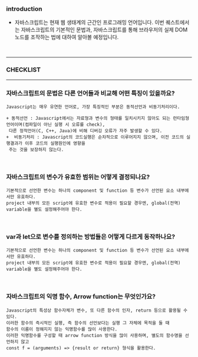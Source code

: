 ### introduction

+ 자바스크립트는 현재 웹 생태계의 근간인 프로그래밍 언어입니다. 이번 퀘스트에서는 자바스크립트의 기본적인 문법과,
 자바스크립트를 통해 브라우저의 실제 DOM 노드를 조작하는 법에 대하여 알아볼 예정입니다.
<br/>

-------------------------------------------------------------------------------------------

### CHECKLIST

------------------------------------------------------------------------------------

### 자바스크립트의 문법은 다른 언어들과 비교해 어떤 특징이 있을까요?

```
Javascript는 매우 유연한 언어로, 가장 특징적인 부분은 동적선언과 비동기처리이다.

+ 동적선언 : Javascript에서는 자료형과 변수의 형태를 일치시키지 않아도 되는 런타임형 언어이며(컴파일이 아닌 실행 시 오류를 check),
 다른 정적언어(C, C++, Java)에 비해 디버깅 오류가 자주 발생할 수 있다.
+  비동기처리 : Javascript의 코드실행은 순차적으로 이루어지지 않으며, 이전 코드의 실행결과가 이후 코드의 실행원인에 영향을
 주는 것을 보장하지 않는다.
```
<br/>

### 자바스크립트의 변수가 유효한 범위는 어떻게 결정되나요?

```
기본적으로 선언한 변수는 하나의 component 및 function 등 변수가 선언된 요소 내부에서만 유효하다.
project 내부의 모든 script에 유효한 변수로 적용이 필요할 경우엔, global(전역) variable을 별도 설정해주어야 한다.
```
<br/>

### var과 let으로 변수를 정의하는 방법들은 어떻게 다르게 동작하나요?

 ```
 기본적으로 선언한 변수는 하나의 component 및 function 등 변수가 선언된 요소 내부에서만 유효하다.
 project 내부의 모든 script에 유효한 변수로 적용이 필요할 경우엔, global(전역) variable을 별도 설정해주어야 한다.
 ```
 <br/>
 
### 자바스크립트의 익명 함수, Arrow function는 무엇인가요?
  ```
  Javascript의 특성상 함수자체가 변수, 또 다른 함수의 인자, return 등으로 활용될 수 있다.
  이러한 함수의 즉시적인 실행, 즉 함수의 선언보다는 실행 그 자체에 목적을 둘 때
  함수의 이름이 정해지지 않는 익명함수를 많이 사용한다.
  이러한 익명함수를 구성할 때 arrow function 방식을 많이 사용하며, 별도의 함수명을 선언하지 않고
  const f = (arguments) => {result or return} 형식을 활용한다.
  ```
 <br/>
